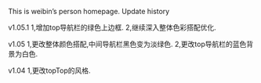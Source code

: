 This is weibin’s person homepage.
Update history

v1.05.1 
1,增加top导航栏的绿色上边框.
2,继续深入整体色彩搭配优化.

v1.05
1,更改整体颜色搭配,中间导航栏黑色变为淡绿色.
2,更改top导航栏的蓝色背景为白色.

v1.04
1,更改topTop的风格.